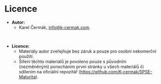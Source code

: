 # Licence

- **Autor:**
    - Karel Čermák, info@k-cermak.com.

<br>

- **Licence:**
    - Materiály autor zveřejňuje bez záruk a pouze pro osobní nekomerční použití. 
    - Šíření těchto materiálů je povoleno pouze s původním (nezměněným) ponecháním první stránky u všech materiálů či sdílením na oficiální repozitář (https://github.com/K-cermak/SPSE-Maturita).